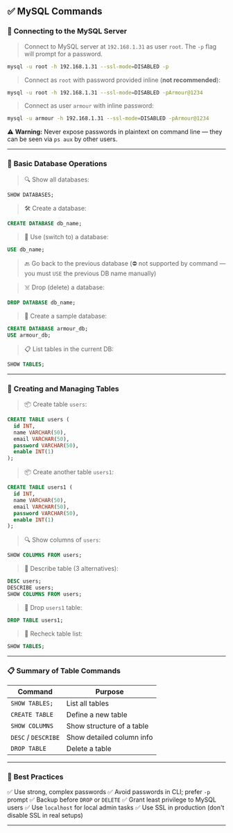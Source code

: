 
## ✅ MySQL Commands

### 🔗 **Connecting to the MySQL Server**

> Connect to MySQL server at `192.168.1.31` as user `root`. The `-p` flag will prompt for a password.

```bash
mysql -u root -h 192.168.1.31 --ssl-mode=DISABLED -p
```

> Connect as `root` with password provided inline (**not recommended**):

```bash
mysql -u root -h 192.168.1.31 --ssl-mode=DISABLED -pArmour@1234
```

> Connect as user `armour` with inline password:

```bash
mysql -u armour -h 192.168.1.31 --ssl-mode=DISABLED -pArmour@1234
```

⚠️ **Warning:** Never expose passwords in plaintext on command line — they can be seen via `ps aux` by other users.

---

### 🧰 **Basic Database Operations**

> 🔍 Show all databases:

```sql
SHOW DATABASES;
```

> 🛠️ Create a database:

```sql
CREATE DATABASE db_name;
```

> 🎯 Use (switch to) a database:

```sql
USE db_name;
```

> 🔙 Go back to the previous database (⛔ not supported by command — you must `USE` the previous DB name manually)

> ☠️ Drop (delete) a database:

```sql
DROP DATABASE db_name;
```

> 🧪 Create a sample database:

```sql
CREATE DATABASE armour_db;
USE armour_db;
```

> 📋 List tables in the current DB:

```sql
SHOW TABLES;
```

---

### 🧱 **Creating and Managing Tables**

> 📦 Create table `users`:

```sql
CREATE TABLE users (
  id INT,
  name VARCHAR(50),
  email VARCHAR(50),
  password VARCHAR(50),
  enable INT(1)
);
```

> 📦 Create another table `users1`:

```sql
CREATE TABLE users1 (
  id INT,
  name VARCHAR(50),
  email VARCHAR(50),
  password VARCHAR(50),
  enable INT(1)
);
```

> 🔍 Show columns of `users`:

```sql
SHOW COLUMNS FROM users;
```

> 🧠 Describe table (3 alternatives):

```sql
DESC users;
DESCRIBE users;
SHOW COLUMNS FROM users;
```

> 🧹 Drop `users1` table:

```sql
DROP TABLE users1;
```

> 🔄 Recheck table list:

```sql
SHOW TABLES;
```

---

### 📋 **Summary of Table Commands**

| Command             | Purpose                   |
| ------------------- | ------------------------- |
| `SHOW TABLES;`      | List all tables           |
| `CREATE TABLE`      | Define a new table        |
| `SHOW COLUMNS`      | Show structure of a table |
| `DESC` / `DESCRIBE` | Show detailed column info |
| `DROP TABLE`        | Delete a table            |

---

### 🔐 **Best Practices**

✅ Use strong, complex passwords
✅ Avoid passwords in CLI; prefer `-p` prompt
✅ Backup before `DROP` or `DELETE`
✅ Grant least privilege to MySQL users
✅ Use `localhost` for local admin tasks
✅ Use SSL in production (don't disable SSL in real setups)

---

